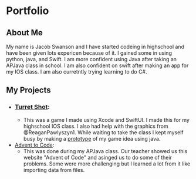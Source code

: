 # Portfolio

## About Me

My name is Jacob Swanson and I have started codeing in highschool and have been given lots expericen because of it. I gained some in using python, java, and Swift. I am more confident using Java after taking an APJava class in school. I am also confident on swift after making an app for my IOS class. I am also curretntly trying learning to do C#.

## My Projects
- ### [Turret Shot](https://github.com/EPHS-iOS/Turret-Shot): 
  - This was a game I made using Xcode and SwiftUI. I made this for my highschool IOS class. I also had help with the graphics from @ReaganPawlyszyn1. While waiting to take the class I kept myself busy by making a [prototype](https://github.com/JakE-fiSh/Portfolio/tree/main/Turret-Shot_Java) of my game idea using java.
- [Advent to Code](https://github.com/JakE-fiSh/Java-Class): 
  - This was done during my APJava class. Our teacher showed us this website "Advent of Code" and asinged us to do some of their problems. Some were more challenging but I learned a lot from it like importing data from files.
